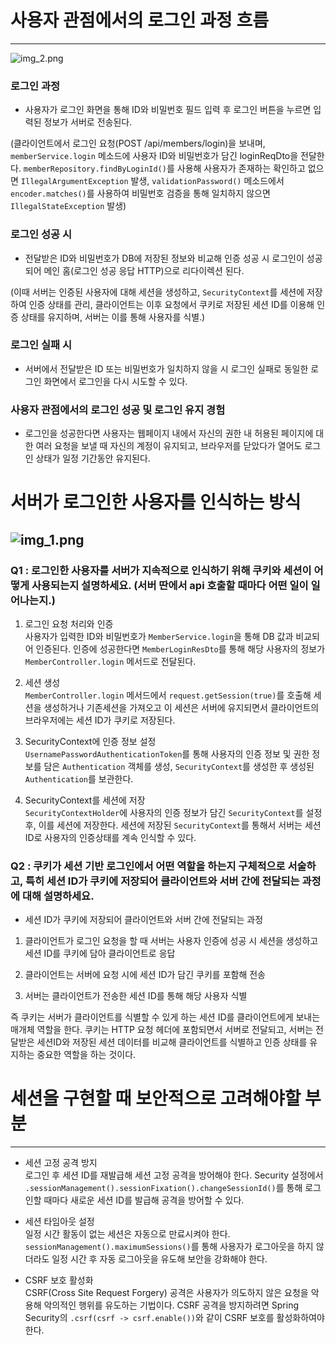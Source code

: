 # 사용자 관점에서의 로그인 과정 흐름

---
![img_2.png](img_2.png)
### 로그인 과정
- 사용자가 로그인 화면을 통해 ID와 비밀번호 필드 입력 후 로그인 버튼을 누르면 입력된 정보가 서버로 전송된다.

(클라이언트에서 로그인 요청(POST /api/members/login)을 보내며, `memberService.login` 메소드에 사용자 ID와 비밀번호가 담긴 loginReqDto을 전달한다. `memberRepository.findByLoginId()`를 사용해 사용자가 존재하는 확인하고 없으면 `IllegalArgumentException` 발생,
`validationPassword()` 메소드에서 `encoder.matches()`를 사용하여 비밀번호 검증을 통해 일치하지 않으면 `IllegalStateException` 발생)

### 로그인 성공 시
- 전달받은 ID와 비밀번호가 DB에 저장된 정보와 비교해 인증 성공 시 로그인이 성공되어 메인 홈(로그인 성공 응답 HTTP)으로 리다이렉션 된다.

(이때 서버는 인증된 사용자에 대해 세션을 생성하고, `SecurityContext`를 세션에 저장하여 인증 상태를 관리, 클라이언트는 이후 요청에서 쿠키로 저장된 세션 ID를 이용해 인증 상태를 유지하며, 서버는 이를 통해 사용자를 식별.)

### 로그인 실패 시
- 서버에서 전달받은 ID 또는 비밀번호가 일치하지 않을 시 로그인 실패로 동일한 로그인 화면에서 로그인을 다시 시도할 수 있다.

### 사용자 관점에서의 로그인 성공 및 로그인 유지 경험
-  로그인을 성공한다면 사용자는 웹페이지 내에서 자신의 권한 내 허용된 페이지에 대한 여러 요청을 보낼 때 자신의 계정이 유지되고, 브라우저를 닫았다가 열어도 로그인 상태가 일정 기간동안 유지된다. 


# 서버가 로그인한 사용자를 인식하는 방식

![img_1.png](img_1.png)
---
### Q1 : 로그인한 사용자를 서버가 지속적으로 인식하기 위해 쿠키와 세션이 어떻게 사용되는지 설명하세요. (서버 딴에서 api 호출할 때마다 어떤 일이 일어나는지.)

1. 로그인 요청 처리와 인증 <br>
사용자가 입력한 ID와 비밀번호가 `MemberService.login`을 통해 DB 값과 비교되어 인증된다. 인증에 성공한다면 `MemberLoginResDto`를 통해 해당 사용자의 정보가 `MemberController.login` 메서드로 전달된다.


2. 세션 생성 <br>
`MemberController.login` 메서드에서 `request.getSession(true)`를 호출해 세션을 생성하거나 기존세션을 가져오고 이 세션은 서버에 유지되면서 클라이언트의 브라우저에는 세션 ID가 쿠키로 저장된다.


3. SecurityContext에 인증 정보 설정 <br>
`UsernamePasswordAuthenticationToken`를 통해 사용자의 인증 정보 및 권한 정보를 담은 `Authentication` 객체를 생성, `SecurityContext`를 생성한 후 생성된 `Authentication`를 보관한다.


4. SecurityContext를 세션에 저장 <br>
`SecurityContextHolder`에 사용자의 인증 정보가 담긴 `SecurityContext`를 설정 후, 이를 세션에 저장한다. 세션에 저장된 `SecurityContext`를 통해서 서버는 세션 ID로 사용자의 인증상태를 계속 인식할 수 있다. 

   

### Q2 : 쿠키가 세션 기반 로그인에서 어떤 역할을 하는지 구체적으로 서술하고, 특히 세션 ID가 쿠키에 저장되어 클라이언트와 서버 간에 전달되는 과정에 대해 설명하세요.



- 세션 ID가 쿠키에 저장되어 클라이언트와 서버 간에 전달되는 과정

1. 클라이언트가 로그인 요청을 할 때 서버는 사용자 인증에 성공 시 세션을 생성하고 세션 ID를 쿠키에 담아 클라이언트로 응답


2. 클라이언트는 서버에 요청 시에 세션 ID가 담긴 쿠키를 포함해 전송


3. 서버는 클라이언트가 전송한 세션 ID를 통해 해당 사용자 식별

즉 쿠키는 서버가 클라이언트를 식별할 수 있게 하는 세션 ID를 클라이언트에게 보내는 매개체 역할을 한다. 쿠키는 HTTP 요청 헤더에 포함되면서 서버로 전달되고, 서버는 전달받은 세션ID와 저장된 세션 데이터를 비교해 클라이언트를 식별하고 인증 상태를 유지하는 중요한 역할을 하는 것이다.

# 세션을 구현할 때 보안적으로 고려해야할 부분

---
- 세션 고정 공격 방지 <br>
로그인 후 세션 ID를 재발급해 세션 고정 공격을 방어해야 한다. Security 설정에서 `.sessionManagement().sessionFixation().changeSessionId()`를 통해 로그인할 때마다 새로운 세션 ID를 발급해 공격을 방어할 수 있다.


-  세션 타임아웃 설정 <br>
일정 시간 활동이 없는 세션은 자동으로 만료시켜야 한다. `sessionManagement().maximumSessions()`를 통해 사용자가 로그아웃을 하지 않더라도 일정 시간 후 자동 로그아웃을 유도해 보안을 강화해야 한다.


- CSRF 보호 활성화 <br>
CSRF(Cross Site Request Forgery) 공격은 사용자가 의도하지 않은 요청을 악용해 악의적인 행위를 유도하는 기법이다. CSRF 공격을 방지하려면 Spring Security의 `.csrf(csrf -> csrf.enable())`와 같이 CSRF 보호를 활성화하여야 한다.
